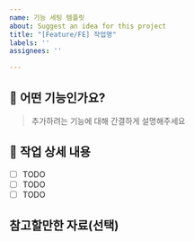 ```yaml
---
name: 기능 세팅 템플릿
about: Suggest an idea for this project
title: "[Feature/FE] 작업명"
labels: ''
assignees: ''

---
```


## 🚀 어떤 기능인가요?
> 추가하려는 기능에 대해 간결하게 설명해주세요

## 📌 작업 상세 내용

- [ ] TODO
- [ ] TODO
- [ ] TODO

## 참고할만한 자료(선택)
